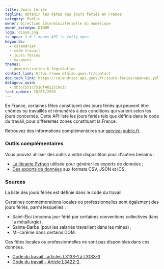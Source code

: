 ```yaml
---
title: Jours fériés
tagline: Obtenir les dates des jours fériés en France
category: Public
owner: Direction interministérielle du numérique
owner_acronym: DINUM
logo: dinum.png
is_open: 1 # 1 means API is fully open
keywords:
  - calendrier
  - code travail
  - jours fériés
  - vacances
themes:
  - Administration & législation
contact_link: https://www.etalab.gouv.fr/contact
doc_tech_link: https://calendrier.api.gouv.fr/jours-feries/openapi.yml
datagouv_uuid:
  - 5b3cc551c751df4822526c1c
last_update: 18/05/2020
---
```


En France, certaines fêtes constituent des jours fériés qui peuvent être chômés ou travaillés et rémunérés
à des conditions qui varient selon les jours concernés. Cette API liste les jours fériés tels que définis
dans le code du travail, pour différentes zones constituant la France.

Retrouvez des informations complémentaires sur [service-public.fr](https://www.service-public.fr/particuliers/vosdroits/F2405).

### Outils complémentaires

Vous pouvez utiliser des outils à votre disposititon pour d'autres besoins :

- [La librairie Python](https://github.com/etalab/jours-feries-france) utilisée pour générer les exports de données ;
- [Des exports de données](https://www.data.gouv.fr/fr/datasets/jours-feries-en-france/) aux formats CSV, JSON et ICS.

### Sources

La liste des jours fériés est définie dans le code du travail.

Certaines commémorations locales ou professionnelles sont également des jours fériés, parmi lesquelles :

- Saint-Éloi (reconnu jour férié par certaines conventions collectives dans la métallurgie) ;
- Sainte-Barbe (pour les salariés travaillant dans les mines) ;
- Mi-carême dans certains DOM.

Ces fêtes locales ou professionnelles ne sont pas disponibles dans ces données.

- [Code du travail : articles L3133-1 à L3133-3](https://www.legifrance.gouv.fr/affichCode.do?idSectionTA=LEGISCTA000033008129&cidTexte=LEGITEXT000006072050)
- [Code du travail - Article L3422-2](https://www.legifrance.gouv.fr/affichCodeArticle.do?idArticle=LEGIARTI000035902463&cidTexte=LEGITEXT000006072050).
